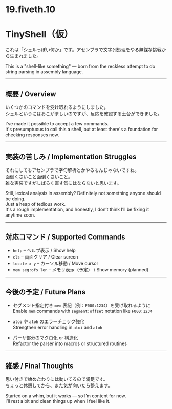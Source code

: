 # 19.fiveth.10

# TinyShell（仮）

これは「シェルっぽい何か」です。アセンブラで文字列処理をやる無謀な挑戦から生まれました。

This is a "shell-like something" — born from the reckless attempt to do string parsing in assembly language.

---

## 概要 / Overview

いくつかのコマンドを受け取れるようにしました。  
シェルというにはおこがましいのですが、反応を確認する土台ができました。  

I've made it possible to accept a few commands.  
It's presumptuous to call this a shell, but at least there's a foundation for checking responses now.

---

## 実装の苦しみ / Implementation Struggles

それにしてもアセンブラで字句解析とかやるもんじゃないですね。  
面倒くさいこと面倒くさいこと。  
雑な実装ですがしばらく直す気にはならないと思います。  

Still, lexical analysis in assembly? Definitely not something anyone should be doing.  
Just a heap of tedious work.  
It's a rough implementation, and honestly, I don’t think I’ll be fixing it anytime soon.

---

## 対応コマンド / Supported Commands

- `help` – ヘルプ表示 / Show help  
- `cls` – 画面クリア / Clear screen  
- `locate x y` – カーソル移動 / Move cursor  
- `mem seg:ofs len` – メモリ表示（予定） / Show memory (planned)

---

## 今後の予定 / Future Plans

- セグメント指定付き `mem` 表記（例：`F000:1234`）を受け取れるように  
  Enable `mem` commands with `segment:offset` notation like `F000:1234`

- `atoi` や `atoh` のエラーチェック強化  
  Strengthen error handling in `atoi` and `atoh`

- パーサ部分のマクロ化 or 構造化  
  Refactor the parser into macros or structured routines

---

## 雑感 / Final Thoughts

思い付きで始めたわりには動いてるので満足です。  
ちょっと休憩してから、また気が向いたら整えます。  

Started on a whim, but it works — so I’m content for now.  
I’ll rest a bit and clean things up when I feel like it.

